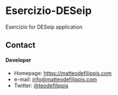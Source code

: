 Esercizio-DESeip
======
Esercizio for DESeip application 

## Contact
#### Developer
* Homepage: https://matteodefilippis.com
* e-mail: info@matteodefilippis.com
* Twitter: [@teodefilippis](https://twitter.com/teodefilippis "teodefilippis on twitter")

